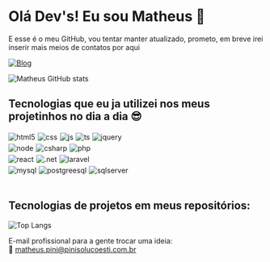 # Olá Dev's! Eu sou Matheus 👋 

E esse é o meu GitHub, vou tentar manter atualizado, prometo, em breve irei inserir mais meios de contatos por aqui

[![Blog](https://img.shields.io/badge/LinkedIn-0077B5?style=for-the-badge&logo=linkedin&logoColor=white)](https://www.linkedin.com/in/matheus-pini-aa7891115/)

![Matheus GitHub stats](https://github-readme-stats.vercel.app/api?username=MatheusPini&show_icons=true&theme=dracula)


## Tecnologias que eu ja utilizei nos meus projetinhos no dia a dia 😎

<div style="display: block;">
    <div style="display: flex;gap: 5px;padding-bottom: 2.5px;padding-top: 2.5px;">
        <img alt="html5" src="https://img.shields.io/badge/HTML5-E34F26?style=for-the-badge&logo=html5&logoColor=white" align="center" />
        <img alt="css" src="https://img.shields.io/badge/CSS3-1572B6?style=for-the-badge&logo=css3&logoColor=white" align="center" />
        <img alt="js" src="https://img.shields.io/badge/JavaScript-F7DF1E?style=for-the-badge&logo=javascript&logoColor=black" align="center" />
        <img alt="ts" src="https://img.shields.io/badge/TypeScript-007ACC?style=for-the-badge&logo=typescript&logoColor=white" align="center" />
        <img alt="jquery" src="https://img.shields.io/badge/jQuery-0769AD?style=for-the-badge&logo=jquery&logoColor=white" align="center" />
    </div>
    <div style="display: flex;gap: 5px;padding-top: 2.5px;padding-bottom: 2.5px;">
        <img alt="node" src="https://img.shields.io/badge/Node.js-43853D?style=for-the-badge&logo=node.js&logoColor=white" align="center" />
        <img alt="csharp" src="https://img.shields.io/badge/C%23-239120?style=for-the-badge&logo=c-sharp&logoColor=white" align="center" />
        <img alt="php" src="https://img.shields.io/badge/PHP-777BB4?style=for-the-badge&logo=php&logoColor=white" align="center" />
    </div>
    <div style="display: flex;gap: 5px;padding-top: 2.5px;padding-bottom: 2.5px;">
        <img alt="react" src="https://img.shields.io/badge/React-20232A?style=for-the-badge&logo=react&logoColor=61DAFB" align="center" />
        <img alt=".net" src="https://img.shields.io/badge/.NET-5C2D91?style=for-the-badge&logo=.net&logoColor=white" align="center" />
                <img alt="laravel" src="https://img.shields.io/badge/Laravel-FF2D20?style=for-the-badge&logo=laravel&logoColor=white" align="center" />
    </div>
        <div style="display: flex;gap: 5px;padding-top: 2.5px;padding-bottom: 2.5px;">
        <img alt="mysql" src="https://img.shields.io/badge/MySQL-00000F?style=for-the-badge&logo=mysql&logoColor=white" align="center" />
         <img alt="postgreesql" src="https://img.shields.io/badge/PostgreSQL-316192?style=for-the-badge&logo=postgresql&logoColor=white" align="center" />
        <img alt="sqlserver" src="https://img.shields.io/badge/Microsoft_SQL_Server-CC2927?style=for-the-badge&logo=microsoft-sql-server&logoColor=white" align="center" />
    </div>
</div><br>

## Tecnologias de projetos em meus repositórios: 
![Top Langs](https://github-readme-stats.vercel.app/api/top-langs/?username=MatheusPini&hide_progress=true)

E-mail profissional para a gente trocar uma ideia: <br>
📧 matheus.pini@pinisolucoesti.com.br

